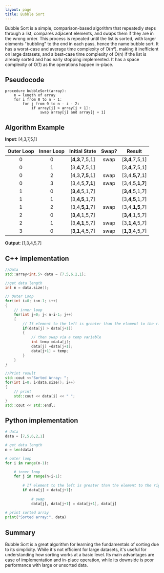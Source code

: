 ```yaml
---
layout: page
title: Bubble Sort
---
```

Bubble Sort is a simple, comparison-based algorithm that repeatedly steps through a list, compares adjacent elements, and swaps them if they are in the wrong order. 
This process is repeated until the list is sorted, with larger elements "bubbling" to the end in each pass, hence the name bubble sort. 
It has a worst-case and average time complexity of O(n²), making it inefficient on large datasets, and a best-case time complexity of O(n) if the list is already sorted and has early stopping implemented. 
It has a space complexity of O(1) as the operations happen in-place.

## Pseudocode
```
procedure bubbleSort(array):
    n = length of array
    for i from 0 to n - 1:
        for j from 0 to n - i - 2:
            if array[j] > array[j + 1]:
                swap array[j] and array[j + 1]
```
## Algorithm Example
**Input**: [4,3,7,5,1]

| Outer Loop  | Inner Loop | Initial State | Swap? | Result |
|:-----------:|:----------:|:-------------:|:-----:|:-------------:|
|      0      |      0     |  [**4,3**,7,5,1]  |  swap | [**3,4**,7,5,1] |
|      0      |      1     |  [3,**4,7**,5,1]  |       | [3,**4,7**,5,1] |
|      0      |      2     |  [4,3,**7,5**,1]  |  swap | [3,4,**5,7**,1] |
|      0      |      3     |  [3,4,5,**7,1**]  |  swap | [3,4,5,**1,7**] |
|      1      |      0     |  [**3,4**,5,1,7]  |       | [**3,4**,5,1,7] |
|      1      |      1     |  [3,**4,5**,1,7]  |       | [3,**4,5**,1,7] |
|      1      |      2     |  [3,4,**5,1**,7]  |  swap | [3,4,**1,5**,7] |
|      2      |      0     |  [**3,4**,1,5,7]  |       | [**3,4**,1,5,7] |
|      2      |      1     |  [3,**4,1**,5,7]  |  swap | [3,**1,4**,5,7] |
|      3      |      0     |  [**3,1**,4,5,7]  |  swap | [**1,3**,4,5,7] |

**Output**: [1,3,4,5,7]

## C++ implementation
```c++
//Data
std::array<int,5> data = {7,5,6,2,1};

//get data length
int n = data.size();

// Outer Loop
for(int i=0; i<n-1; i++)
{
    // inner loop
    for(int j=0; j< n-i-1; j++)
    {
        // If element to the left is greater than the element to the right
        if(data[j] > data[j+1])
        {
            // then swap via a temp variable
            int temp =data[j];
            data[j] =data[j+1];
            data[j+1] = temp;
        }
    }
}

//Print result
std::cout <<"Sorted Array: ";
for(int i=0; i<data.size(); i++)
{
    // print
    std::cout << data[i] << " ";
}
std::cout << std::endl;
```

## Python implementation
```python
# data
data = [7,5,6,2,1]

# get data length
n = len(data)

# outer loop
for i in range(n-1):

    # inner loop
    for j in range(n-i-1):
        
        # If element to the left is greater than the element to the right
        if data[j] > data[j+1]:
            
            # swap
            data[j], data[j+1] = data[j+1], data[j]
            
# print sorted array
print("Sorted array:", data)
```

## Summary
Bubble Sort is a great algorithm for learning the fundamentals of sorting due to its simplicity. 
While it's not efficient for large datasets, it's useful for understanding how sorting works at a basic level. 
Its main advantages are ease of implementation and in-place operation, while its downside is poor performance with large or unsorted data.



